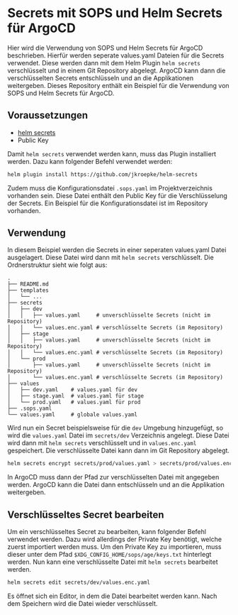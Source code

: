 # Secrets mit SOPS und Helm Secrets für ArgoCD

Hier wird die Verwendung von SOPS und Helm Secrets für ArgoCD beschrieben. Hierfür werden seperate values.yaml Dateien für die Secrets verwendet. Diese werden dann mit dem Helm Plugin `helm secrets` verschlüsselt und in einem Git Repository abgelegt. ArgoCD kann dann die verschlüsselten Secrets entschlüsseln und an die Applikationen weitergeben. Dieses Repository enthält ein Beispiel für die Verwendung von SOPS und Helm Secrets für ArgoCD.

## Voraussetzungen

- [helm secrets](https://github.com/jkroepke/helm-secrets)
- Public Key

Damit `helm secrets` verwendet werden kann, muss das Plugin installiert werden. Dazu kann folgender Befehl verwendet werden:

```bash
helm plugin install https://github.com/jkroepke/helm-secrets
```

Zudem muss die Konfigurationsdatei `.sops.yaml` im Projektverzeichnis vorhanden sein. Diese Datei enthält den Public Key für die Verschlüsselung der Secrets. Ein Beispiel für die Konfigurationsdatei ist im Repository vorhanden.

## Verwendung
In diesem Beispiel werden die Secrets in einer seperaten values.yaml Datei ausgelagert. Diese Datei wird dann mit `helm secrets` verschlüsselt. Die Ordnerstruktur sieht wie folgt aus:

```
.
├── README.md
├── templates
│   └── ...
├── secrets
│   ├── dev
│   │   ├── values.yaml     # unverschlüsselte Secrets (nicht im Repository)
│   │   └── values.enc.yaml # verschlüsselte Secrets (im Repository)
│   ├── stage
│   │   ├── values.yaml     # unverschlüsselte Secrets (nicht im Repository)
│   │   └── values.enc.yaml # verschlüsselte Secrets (im Repository)
│   └── prod
│       ├── values.yaml     # unverschlüsselte Secrets (nicht im Repository)
│       └── values.enc.yaml # verschlüsselte Secrets (im Repository)
├── values
│   ├── dev.yaml    # values.yaml für dev
│   ├── stage.yaml  # values.yaml für stage
│   └── prod.yaml   # values.yaml für prod
├── .sops.yaml
└── values.yaml     # globale values.yaml
```

Wird nun ein Secret beispielsweise für die `dev` Umgebung hinzugefügt, so wird die `values.yaml` Datei im `secrets/dev` Verzeichnis angelegt. Diese Datei wird dann mit `helm secrets` verschlüsselt und in `values.enc.yaml` gespeichert. Die verschlüsselte Datei kann dann im Git Repository abgelegt. 

```bash
helm secrets encrypt secrets/prod/values.yaml > secrets/prod/values.enc.yaml
```

In ArgoCD muss dann der Pfad zur verschlüsselten Datei mit angegeben werden. ArgoCD kann die Datei dann entschlüsseln und an die Applikation weitergeben.

## Verschlüsseltes Secret bearbeiten

Um ein verschlüsseltes Secret zu bearbeiten, kann folgender Befehl verwendet werden. Dazu wird allerdings der Private Key benötigt, welche zuerst importiert werden muss. Um den Private Key zu importieren, muss dieser unter dem Pfad `$XDG_CONFIG_HOME/sops/age/keys.txt` hinterlegt werden. Nun kann eine verschlüsselte Datei mit `helm secrets` bearbeitet werden.

```bash
helm secrets edit secrets/dev/values.enc.yaml
```

Es öffnet sich ein Editor, in dem die Datei bearbeitet werden kann. Nach dem Speichern wird die Datei wieder verschlüsselt.

